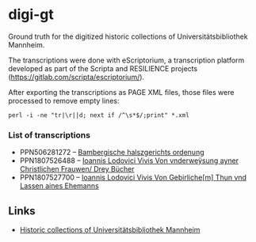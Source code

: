 # digi-gt
Ground truth for the digitized historic collections of Universitätsbibliothek Mannheim.

The transcriptions were done with eScriptorium, a transcription platform
developed as part of the Scripta and RESILIENCE projects
(https://gitlab.com/scripta/escriptorium/).

After exporting the transcriptions as PAGE XML files, those files were
processed to remove empty lines:

    perl -i -ne "tr|\r||d; next if /^\s*$/;print" *.xml

### List of transcriptions

- PPN506281272 – [Bambergische halszgerichts ordenung](http://digi.bib.uni-mannheim.de/urn/urn:nbn:de:bsz:180-digad-32443)
- PPN1807526488 – [Ioannis Lodovici Vivis Von vnderweÿsung ayner Christlichen Frauwen/ Drey Bücher](http://digi.bib.uni-mannheim.de/urn/urn:nbn:de:bsz:180-digad-36193)
- PPN1807527700 – [Ioannis Lodovici Vivis Von Gebirliche[m] Thun vnd Lassen aines Ehemanns](http://digi.bib.uni-mannheim.de/urn/urn:nbn:de:bsz:180-digad-36180)

## Links

* [Historic collections of Universitätsbibliothek Mannheim](https://digi.bib.uni-mannheim.de/)
